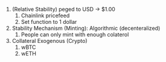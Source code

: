 1. (Relative Stability) peged to USD -> $1.00
	1. Chainlink pricefeed
	2. Set function to 1 dollar
2. Stability Mechanism (Minting): Algorithmic (decenteralized)
	1. People can only mint with enough colaterol 
3. Collateral Exogenous (Crypto)
	1. wBTC
	2. wETH
